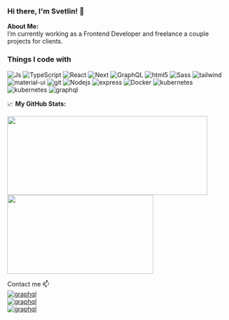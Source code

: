 ### Hi there, I'm Svetlin! 👋
**About Me:**	
I’m currently working as a Frontend Developer and freelance a couple projects for clients.

<h3>Things I code with</h3>
<p>
  <img alt="Js" src="https://img.shields.io/badge/JavaScript-323330?style=for-the-badge&logo=javascript&logoColor=F7DF1E" />
  <img alt="TypeScript" src="https://img.shields.io/badge/TypeScript-007ACC?style=for-the-badge&logo=typescript&logoColor=white" />
  <img alt="React" src="https://img.shields.io/badge/React-20232A?style=for-the-badge&logo=react&logoColor=61DAFB" />
  <img alt="Next" src="https://img.shields.io/badge/Next-black?style=for-the-badge&logo=next.js&logoColor=white" />
  <img alt="GraphQL" src="https://img.shields.io/badge/GraphQl-E10098?style=for-the-badge&logo=graphql&logoColor=white" />
  <img alt="html5" src="https://img.shields.io/badge/HTML5-E34F26?style=for-the-badge&logo=html5&logoColor=white" />
  <img alt="Sass" src="https://img.shields.io/badge/Sass-CC6699?style=for-the-badge&logo=sass&logoColor=white" />
  <img alt="tailwind" src="https://img.shields.io/badge/Tailwind_CSS-38B2AC?style=for-the-badge&logo=tailwind-css&logoColor=white" />
   <img alt="material-ui" src="https://img.shields.io/badge/Material%20UI-007FFF?style=for-the-badge&logo=mui&logoColor=white" />
  <img alt="git" src="https://img.shields.io/badge/GIT-E44C30?style=for-the-badge&logo=git&logoColor=white" />
  <img alt="Nodejs" src="https://img.shields.io/badge/Node.js-339933?style=for-the-badge&logo=nodedotjs&logoColor=white" />
    <img alt="express" src="https://img.shields.io/badge/Express.js-000000?style=for-the-badge&logo=express&logoColor=white" />
  <img alt="Docker" src="https://img.shields.io/badge/Docker-2CA5E0?style=for-the-badge&logo=docker&logoColor=white" />
<img alt="kubernetes" src="https://img.shields.io/badge/kubernetes-326ce5.svg?&style=for-the-badge&logo=kubernetes&logoColor=white" />
	<img alt="kubernetes" src="https://img.shields.io/badge/Ubuntu-E95420?style=for-the-badge&logo=ubuntu&logoColor=white" />
	<img alt="graphql" src="https://img.shields.io/badge/Wordpress-21759B?style=for-the-badge&logo=wordpress&logoColor=white" />
</p>

 📈 **My GitHub Stats:**
<p>
  <img height="180em" width="457px" src="https://github-readme-stats.vercel.app/api?username=markovsvetlin&hide=issues&show_icons=true&count_private=true"/>
  <img height="180em" width="333px" src="https://github-readme-stats.vercel.app/api/top-langs/?username=markovsvetlin&layout=compact&hide=handlebars"/>
</p>


Contact me 📫  
<a href="markovsve@gmai.com"><img alt="graphql" src="https://img.shields.io/badge/Gmail-D14836?style=for-the-badge&logo=gmail&logoColor=white" /></a>  
<a href="https://www.facebook.com/markovsvetlin"><img alt="graphql" src="https://img.shields.io/badge/Facebook-1877F2?style=for-the-badge&logo=facebook&logoColor=white" /></a>  
<a href="https://www.linkedin.com/in/svetlin-markov/"><img alt="graphql" src="https://img.shields.io/badge/LinkedIn-0077B5?style=for-the-badge&logo=linkedin&logoColor=white" /></a>  

